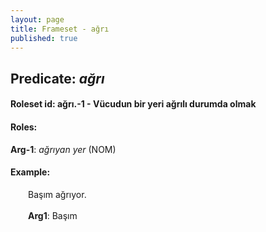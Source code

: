 ```yaml
---
layout: page
title: Frameset - ağrı
published: true
---
```

<h2>Predicate: <i>ağrı</i></h2>
<h4>Roleset id: ağrı.-1 - Vücudun bir yeri ağrılı durumda olmak<br>
<h4>Roles:</h4>
<b>Arg-1</b>: <i>ağrıyan yer</i>  (NOM) <br>
<h4>Example:</h4>
&emsp;&emsp;Başım ağrıyor.<br><br>
&emsp;&emsp;<b>Arg1</b>:  Başım<br>

